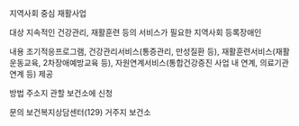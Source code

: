 지역사회 중심 재활사업

대상
지속적인 건강관리, 재활훈련 등의 서비스가 필요한 지역사회 등록장애인

내용
조기적응프로그램, 건강관리서비스(통증관리, 만성질환 등), 재활훈련서비스(재활운동교육, 2차장애예방교육 등), 자원연계서비스(통합건강증진 사업 내 연계, 의료기관 연계 등) 제공

방법
주소지 관할 보건소에 신청

문의
보건복지상담센터(129)
거주지 보건소
